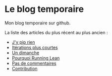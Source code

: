 # Le blog temporaire

Mon blog temporaire sur github.

La liste des articles du plus récent au plus ancien :

* [J'y pip rien](/articles/j-y-pip-rien.md)
* [Itérations plus courtes](/articles/iteration-plus-courtes.md)
* [Un dimanche](/articles/un-dimanche.md)
* [Pourquoi Running Lean](/articles/pourquoi-running-lean.md)
* [Pas de commentaires](/articles/pas-de-commentaires.md)
* [Contribution](/articles/contribution.md)
